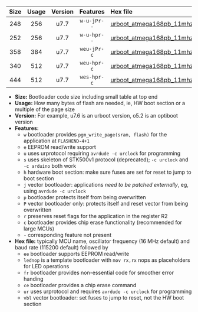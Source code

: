 |Size|Usage|Version|Features|Hex file|
|:-:|:-:|:-:|:-:|:--|
|248|256|u7.7|`w-u-jPr--`|[urboot_atmega168pb_11mhz0592_19200bps_lednop_ur_vbl.hex](https://raw.githubusercontent.com/stefanrueger/urboot.hex/main/mcus/atmega168pb/fcpu_11mhz0592/19200_bps/urboot_atmega168pb_11mhz0592_19200bps_lednop_ur_vbl.hex)|
|252|256|u7.7|`w-u-hpr--`|[urboot_atmega168pb_11mhz0592_19200bps_lednop_fr_ur.hex](https://raw.githubusercontent.com/stefanrueger/urboot.hex/main/mcus/atmega168pb/fcpu_11mhz0592/19200_bps/urboot_atmega168pb_11mhz0592_19200bps_lednop_fr_ur.hex)|
|358|384|u7.7|`weu-jPr-c`|[urboot_atmega168pb_11mhz0592_19200bps_ee_lednop_fr_ce_ur_vbl.hex](https://raw.githubusercontent.com/stefanrueger/urboot.hex/main/mcus/atmega168pb/fcpu_11mhz0592/19200_bps/urboot_atmega168pb_11mhz0592_19200bps_ee_lednop_fr_ce_ur_vbl.hex)|
|340|512|u7.7|`weu-hpr-c`|[urboot_atmega168pb_11mhz0592_19200bps_ee_lednop_fr_ce_ur.hex](https://raw.githubusercontent.com/stefanrueger/urboot.hex/main/mcus/atmega168pb/fcpu_11mhz0592/19200_bps/urboot_atmega168pb_11mhz0592_19200bps_ee_lednop_fr_ce_ur.hex)|
|444|512|u7.7|`wes-hpr-c`|[urboot_atmega168pb_11mhz0592_19200bps_ee_lednop_fr_ce.hex](https://raw.githubusercontent.com/stefanrueger/urboot.hex/main/mcus/atmega168pb/fcpu_11mhz0592/19200_bps/urboot_atmega168pb_11mhz0592_19200bps_ee_lednop_fr_ce.hex)|

- **Size:** Bootloader code size including small table at top end
- **Usage:** How many bytes of flash are needed, ie, HW boot section or a multiple of the page size
- **Version:** For example, u7.6 is an urboot version, o5.2 is an optiboot version
- **Features:**
  + `w` bootloader provides `pgm_write_page(sram, flash)` for the application at `FLASHEND-4+1`
  + `e` EEPROM read/write support
  + `u` uses urprotocol requiring `avrdude -c urclock` for programming
  + `s` uses skeleton of STK500v1 protocol (deprecated); `-c urclock` and `-c arduino` both work
  + `h` hardware boot section: make sure fuses are set for reset to jump to boot section
  + `j` vector bootloader: applications *need to be patched externally*, eg, using `avrdude -c urclock`
  + `p` bootloader protects itself from being overwritten
  + `P` vector bootloader only: protects itself and reset vector from being overwritten
  + `r` preserves reset flags for the application in the register R2
  + `c` bootloader provides chip erase functionality (recommended for large MCUs)
  + `-` corresponding feature not present
- **Hex file:** typically MCU name, oscillator frequency (16 MHz default) and baud rate (115200 default) followed by
  + `ee` bootloader supports EEPROM read/write
  + `lednop` is a template bootloader with `mov rx,rx` nops as placeholders for LED operations
  + `fr` bootloader provides non-essential code for smoother error handing
  + `ce` bootloader provides a chip erase command
  + `ur` uses urprotocol and requires `avrdude -c urclock` for programming
  + `vbl` vector bootloader: set fuses to jump to reset, not the HW boot section
